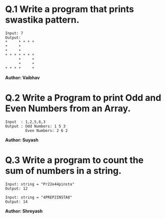 # Q.1 Write a program that prints swastika pattern.
```
Input: 7
Output:
*     * * * *
*     *
*     *
* * * * * * * 
      *     *
      *     *
* * * *     *
```
**Author: Vaibhav**

# Q.2 Write a Program to print Odd and Even Numbers from an Array.
```
Input  : 1,2,5,6,3
Output : Odd Numbers: 1 5 3
         Even Numbers: 2 6 2
```
**Author: Suyash**

# Q.3 Write a  program to count the sum of numbers in a string.
``` 
Input: string = "Pr22e44pinsta"
Output: 12

Input: string = "4PREP2INSTA8"
Output: 14
```

**Author: Shreyash**
